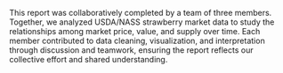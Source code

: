 This report was collaboratively completed by a team of three members. Together, we analyzed USDA/NASS strawberry market data to study the relationships among market price, value, and supply over time. Each member contributed to data cleaning, visualization, and interpretation through discussion and teamwork, ensuring the report reflects our collective effort and shared understanding.
